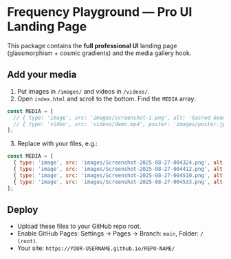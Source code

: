 # Frequency Playground — Pro UI Landing Page

This package contains the **full professional UI** landing page (glassmorphism + cosmic gradients) and the media gallery hook.

## Add your media
1. Put images in `/images/` and videos in `/videos/`.
2. Open `index.html` and scroll to the bottom. Find the `MEDIA` array:
```js
const MEDIA = [
  // { type: 'image', src: 'images/screenshot-1.png', alt: 'Sacred Geometry Viewer' },
  // { type: 'video', src: 'videos/demo.mp4', poster: 'images/poster.jpg', alt: 'Demo video' },
];
```
3. Replace with your files, e.g.:
```js
const MEDIA = [
  { type: 'image', src: 'images/Screenshot-2025-08-27-004324.png', alt: 'Sacred Geometry Viewer' },
  { type: 'image', src: 'images/Screenshot-2025-08-27-004412.png', alt: 'Combined Sine Waves' },
  { type: 'image', src: 'images/Screenshot-2025-08-27-004510.png', alt: 'Waveform Animation' },
  { type: 'image', src: 'images/Screenshot-2025-08-27-004533.png', alt: 'Binaural Beats Visualization' },
];
```

## Deploy
- Upload these files to your GitHub repo root.
- Enable GitHub Pages: Settings → Pages → Branch: `main`, Folder: `/ (root)`.
- Your site: `https://YOUR-USERNAME.github.io/REPO-NAME/`
